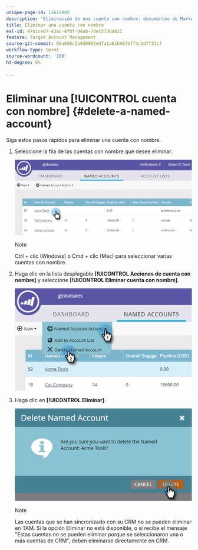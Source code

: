 ```yaml
---
unique-page-id: 12615802
description: 'Eliminación de una cuenta con nombre: documentos de Marketo, documentación del producto'
title: Eliminar una cuenta con nombre
exl-id: 47a1ce87-43ac-4f8f-94ab-7dec2730ab21
feature: Target Account Management
source-git-commit: 09a656c3a0d0002edfa1a61b987bff4c1dff33cf
workflow-type: tm+mt
source-wordcount: '108'
ht-degree: 5%

---
```


# Eliminar una [!UICONTROL cuenta con nombre] {#delete-a-named-account}

Siga estos pasos rápidos para eliminar una cuenta con nombre.

1. Seleccione la fila de las cuentas con nombre que desee eliminar.

   ![](assets/seven-1.png)

   >[!NOTE]
   >
   >Ctrl + clic (Windows) o Cmd + clic (Mac) para seleccionar varias cuentas con nombre.

1. Haga clic en la lista desplegable **[!UICONTROL Acciones de cuenta con nombre]** y seleccione **[!UICONTROL Eliminar cuenta con nombre]**.

   ![](assets/eight-1.png)

1. Haga clic en **[!UICONTROL Eliminar]**.

   ![](assets/nine-1.png)

   >[!NOTE]
   >
   >Las cuentas que se han sincronizado con su CRM no se pueden eliminar en TAM. Si la opción Eliminar no está disponible, o si recibe el mensaje &quot;Estas cuentas no se pueden eliminar porque se seleccionaron una o más cuentas de CRM&quot;, deben eliminarse directamente en CRM.
